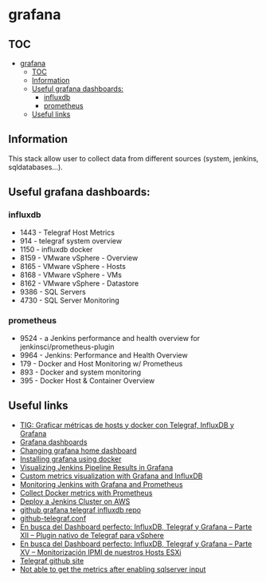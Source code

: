 # grafana

## TOC

- [grafana](#grafana)
  - [TOC](#toc)
  - [Information](#information)
  - [Useful grafana dashboards:](#useful-grafana-dashboards)
    - [influxdb](#influxdb)
    - [prometheus](#prometheus)
  - [Useful links](#useful-links)

## Information

This stack allow user to collect data from different sources (system, jenkins, sqldatabases...).

## Useful grafana dashboards:

### influxdb

- 1443 - Telegraf Host Metrics
- 914 - telegraf system overview
- 1150 - influxdb docker
- 8159 - VMware vSphere - Overview
- 8165 - VMware vSphere - Hosts
- 8168 - VMware vSphere - VMs
- 8162 - VMware vSphere - Datastore
- 9386 - SQL Servers
- 4730 - SQL Server Monitoring

### prometheus

- 9524 - a Jenkins performance and health overview for jenkinsci/prometheus-plugin
- 9964 - Jenkins: Performance and Health Overview
- 179 - Docker and Host Monitoring w/ Prometheus
- 893 - Docker and system monitoring
- 395 - Docker Host & Container Overview

## Useful links

- [TIG: Graficar métricas de hosts y docker con Telegraf, InfluxDB y Grafana](https://blog.ichasco.com/tig-graficar-metricas-de-hosts-y-docker-con-telegraf-influxdb-y-grafana/)
- [Grafana dashboards](https://grafana.com/dashboards)
- [Changing grafana home dashboard](https://community.grafana.com/t/change-home-dashboard/7441)
- [Installing grafana using docker](https://grafana.com/docs/installation/docker/)
- [Visualizing Jenkins Pipeline Results in Grafana](https://piotrminkowski.wordpress.com/2017/08/29/visualizing-jenkins-pipeline-results-in-grafana/)
- [Custom metrics visualization with Grafana and InfluxDB](https://piotrminkowski.wordpress.com/2017/07/13/custom-metrics-visualization-with-grafana-and-influxdb/)
- [Monitoring Jenkins with Grafana and Prometheus](https://medium.com/@eng.mohamed.m.saeed/monitoring-jenkins-with-grafana-and-prometheus-a7e037cbb376)
- [Collect Docker metrics with Prometheus](https://docs.docker.com/config/thirdparty/prometheus/)
- [Deploy a Jenkins Cluster on AWS](https://read.acloud.guru/deploy-a-jenkins-cluster-on-aws-35dcf66a1eca)
- [github grafana telegraf influxdb repo](https://github.com/nicolargo/docker-influxdb-grafana)
- [github-telegraf.conf](https://raw.githubusercontent.com/influxdata/telegraf/master/etc/telegraf.conf)
- [En busca del Dashboard perfecto: InfluxDB, Telegraf y Grafana – Parte XII – Plugin nativo de Telegraf para vSphere](https://www.jorgedelacruz.es/2018/10/01/en-busca-del-dashboard-perfecto-influxdb-telegraf-y-grafana-parte-xii-plugin-nativo-de-telegraf-para-vsphere/)
- [En busca del Dashboard perfecto: InfluxDB, Telegraf y Grafana – Parte XV – Monitorización IPMI de nuestros Hosts ESXi](https://www.jorgedelacruz.es/2019/04/01/en-busca-del-dashboard-perfecto-influxdb-telegraf-y-grafana-parte-xv-monitorizacion-ipmi-de-nuestros-hosts-esxi/)
- [Telegraf github site](https://github.com/influxdata/telegraf)
- [Not able to get the metrics after enabling sqlserver input](https://github.com/influxdata/telegraf/issues/5289)

